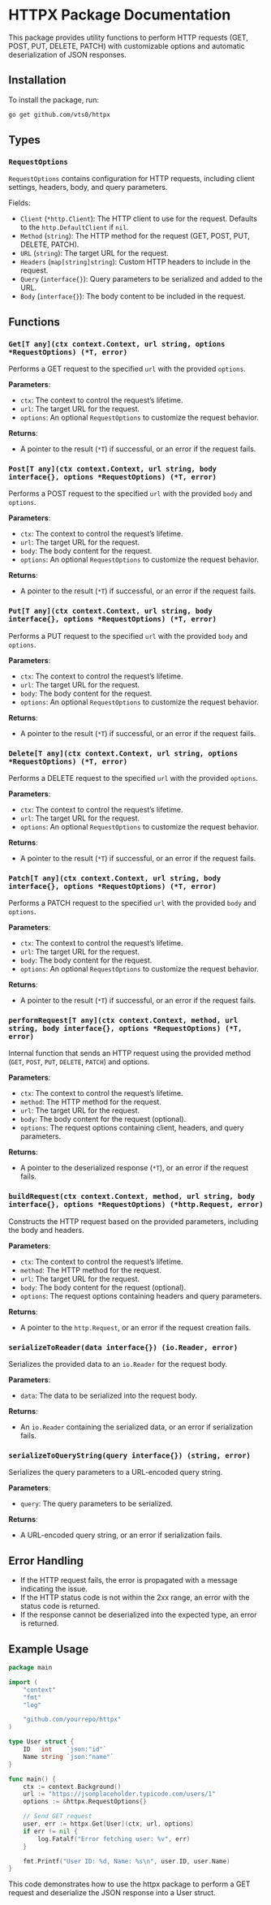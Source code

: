 # HTTPX Package Documentation

This package provides utility functions to perform HTTP requests (GET, POST, PUT, DELETE, PATCH) with customizable options and automatic deserialization of JSON responses.

## Installation
To install the package, run:
```sh
go get github.com/vts0/httpx
```

## Types

### `RequestOptions`
`RequestOptions` contains configuration for HTTP requests, including client settings, headers, body, and query parameters.

Fields:
- `Client` (`*http.Client`): The HTTP client to use for the request. Defaults to the `http.DefaultClient` if `nil`.
- `Method` (`string`): The HTTP method for the request (GET, POST, PUT, DELETE, PATCH).
- `URL` (`string`): The target URL for the request.
- `Headers` (`map[string]string`): Custom HTTP headers to include in the request.
- `Query` (`interface{}`): Query parameters to be serialized and added to the URL.
- `Body` (`interface{}`): The body content to be included in the request.

## Functions

### `Get[T any](ctx context.Context, url string, options *RequestOptions) (*T, error)`
Performs a GET request to the specified `url` with the provided `options`.

**Parameters**:
- `ctx`: The context to control the request’s lifetime.
- `url`: The target URL for the request.
- `options`: An optional `RequestOptions` to customize the request behavior.

**Returns**:
- A pointer to the result (`*T`) if successful, or an error if the request fails.

### `Post[T any](ctx context.Context, url string, body interface{}, options *RequestOptions) (*T, error)`
Performs a POST request to the specified `url` with the provided `body` and `options`.

**Parameters**:
- `ctx`: The context to control the request’s lifetime.
- `url`: The target URL for the request.
- `body`: The body content for the request.
- `options`: An optional `RequestOptions` to customize the request behavior.

**Returns**:
- A pointer to the result (`*T`) if successful, or an error if the request fails.

### `Put[T any](ctx context.Context, url string, body interface{}, options *RequestOptions) (*T, error)`
Performs a PUT request to the specified `url` with the provided `body` and `options`.

**Parameters**:
- `ctx`: The context to control the request’s lifetime.
- `url`: The target URL for the request.
- `body`: The body content for the request.
- `options`: An optional `RequestOptions` to customize the request behavior.

**Returns**:
- A pointer to the result (`*T`) if successful, or an error if the request fails.

### `Delete[T any](ctx context.Context, url string, options *RequestOptions) (*T, error)`
Performs a DELETE request to the specified `url` with the provided `options`.

**Parameters**:
- `ctx`: The context to control the request’s lifetime.
- `url`: The target URL for the request.
- `options`: An optional `RequestOptions` to customize the request behavior.

**Returns**:
- A pointer to the result (`*T`) if successful, or an error if the request fails.

### `Patch[T any](ctx context.Context, url string, body interface{}, options *RequestOptions) (*T, error)`
Performs a PATCH request to the specified `url` with the provided `body` and `options`.

**Parameters**:
- `ctx`: The context to control the request’s lifetime.
- `url`: The target URL for the request.
- `body`: The body content for the request.
- `options`: An optional `RequestOptions` to customize the request behavior.

**Returns**:
- A pointer to the result (`*T`) if successful, or an error if the request fails.

### `performRequest[T any](ctx context.Context, method, url string, body interface{}, options *RequestOptions) (*T, error)`
Internal function that sends an HTTP request using the provided method (`GET`, `POST`, `PUT`, `DELETE`, `PATCH`) and options.

**Parameters**:
- `ctx`: The context to control the request’s lifetime.
- `method`: The HTTP method for the request.
- `url`: The target URL for the request.
- `body`: The body content for the request (optional).
- `options`: The request options containing client, headers, and query parameters.

**Returns**:
- A pointer to the deserialized response (`*T`), or an error if the request fails.

### `buildRequest(ctx context.Context, method, url string, body interface{}, options *RequestOptions) (*http.Request, error)`
Constructs the HTTP request based on the provided parameters, including the body and headers.

**Parameters**:
- `ctx`: The context to control the request’s lifetime.
- `method`: The HTTP method for the request.
- `url`: The target URL for the request.
- `body`: The body content for the request (optional).
- `options`: The request options containing headers and query parameters.

**Returns**:
- A pointer to the `http.Request`, or an error if the request creation fails.

### `serializeToReader(data interface{}) (io.Reader, error)`
Serializes the provided data to an `io.Reader` for the request body.

**Parameters**:
- `data`: The data to be serialized into the request body.

**Returns**:
- An `io.Reader` containing the serialized data, or an error if serialization fails.

### `serializeToQueryString(query interface{}) (string, error)`
Serializes the query parameters to a URL-encoded query string.

**Parameters**:
- `query`: The query parameters to be serialized.

**Returns**:
- A URL-encoded query string, or an error if serialization fails.

## Error Handling
- If the HTTP request fails, the error is propagated with a message indicating the issue.
- If the HTTP status code is not within the 2xx range, an error with the status code is returned.
- If the response cannot be deserialized into the expected type, an error is returned.

## Example Usage
```go
package main

import (
	"context"
	"fmt"
	"log"

	"github.com/yourrepo/httpx"
)

type User struct {
	ID   int    `json:"id"`
	Name string `json:"name"`
}

func main() {
	ctx := context.Background()
	url := "https://jsonplaceholder.typicode.com/users/1"
	options := &httpx.RequestOptions{}

	// Send GET request
	user, err := httpx.Get[User](ctx, url, options)
	if err != nil {
		log.Fatalf("Error fetching user: %v", err)
	}

	fmt.Printf("User ID: %d, Name: %s\n", user.ID, user.Name)
}
```

This code demonstrates how to use the httpx package to perform a GET request and deserialize the JSON response into a User struct.
